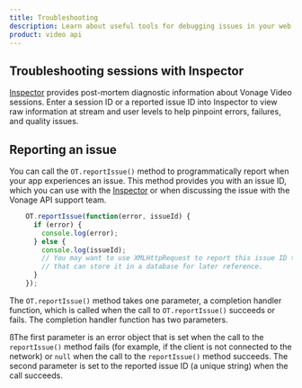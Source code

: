 ```yaml
---
title: Troubleshooting
description: Learn about useful tools for debugging issues in your web application. Use our Inspector tool, as well as methods to send yourself session information for further investigation.
product: video api
---
```


## Troubleshooting sessions with Inspector

[Inspector](/video/developer-tools/inspector) provides post-mortem diagnostic information about Vonage Video sessions. Enter a session ID or a reported issue ID into Inspector to view raw information at stream and user levels to help pinpoint errors, failures, and quality issues.


<!-- OPT-TODO: ## Reproducing issues with Vonage Video Playground

[Playground](https://tokbox.com/developer/tools/playground/) uses the OpenTok.js SDK to access the Vonage Video platform and helps you recreate issues experienced in deployment.

For details, see the [Playground documentation](/developer/tools/playground_doc/). -->

## Reporting an issue

You can call the `OT.reportIssue()` method to programmatically report when your app experiences an issue. This method provides you with an issue ID, which you can use with the [Inspector](/video/developer-tools/inspector) or when discussing the issue with the Vonage API support team.

```js
    OT.reportIssue(function(error, issueId) {
      if (error) {
        console.log(error);
      } else {
        console.log(issueId);
        // You may want to use XMLHttpRequest to report this issue ID to a server
        // that can store it in a database for later reference.
      }
    });
```

The `OT.reportIssue()` method takes one parameter, a completion handler function, which is called when the call to `OT.reportIssue()` succeeds or fails. The completion handler function has two parameters.

ßThe first parameter is an error object that is set when the call to the `reportIssue()` method fails (for example, if the client is not connected to the network) or `null` when the call to the `reportIssue()` method succeeds. The second parameter is set to the reported issue ID (a unique string) when the call succeeds.
